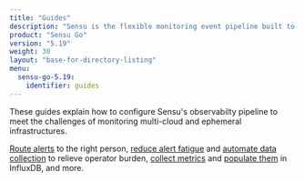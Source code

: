 ```yaml
---
title: "Guides"
description: "Sensu is the flexible monitoring event pipeline built to reduce operator burden and meet the challenges of monitoring multi-cloud and ephemeral infrastructures. Get started with a guided walkthrough."
product: "Sensu Go"
version: "5.19"
weight: 30
layout: "base-for-directory-listing"
menu:
  sensu-go-5.19:
    identifier: guides
---
```


These guides explain how to configure Sensu's observabilty pipeline to meet the challenges of monitoring multi-cloud and ephemeral infrastructures.

[Route alerts][1] to the right person, [reduce alert fatigue][2] and [automate data collection][3] to relieve operator burden, [collect metrics][4] and [populate them][5] in InfluxDB, and more.


[1]: contact-routing/
[2]: reduce-alert-fatigue/
[3]: enrich-events-with-hooks/
[4]: extract-metrics-with-checks/
[5]: influx-db-metric-handler/
